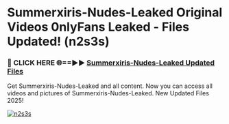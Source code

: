 # Summerxiris-Nudes-Leaked Original Videos 0nlyFans Leaked - Files Updated! (n2s3s)

<h3>🔴 CLICK HERE 🌐==►► <a href="https://tinyurl.com/5h6xmrr3" rel="nofollow">Summerxiris-Nudes-Leaked Updated Files</a></h3>

Get Summerxiris-Nudes-Leaked and all content. Now you can access all videos and pictures of Summerxiris-Nudes-Leaked. New Updated Files 2025!

[![n2s3s](https://i.imgur.com/KVD873Z.gif)](https://tinyurl.com/5h6xmrr3)
